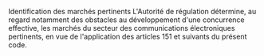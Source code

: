 Identification des marchés pertinents
L'Autorité de régulation détermine, au regard notamment des obstacles au développement d'une concurrence effective, les marchés du secteur des communications électroniques pertinents, en vue de l'application des articles 151 et suivants du présent code.